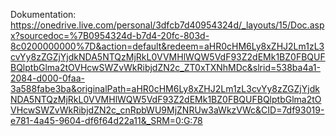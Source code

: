 Dokumentation: <br/>
https://onedrive.live.com/personal/3dfcb7d40954324d/_layouts/15/Doc.aspx?sourcedoc=%7B0954324d-b7d4-20fc-803d-8c0200000000%7D&action=default&redeem=aHR0cHM6Ly8xZHJ2Lm1zL3cvYy8zZGZjYjdkNDA5NTQzMjRkL0VVMHlWQW5VdF93Z2dEMk1BZ0FBQUFBQlptbGlma2tOVHcwSWZvWkRibjdZN2c_ZT0xTXNhMDc&slrid=538ba4a1-2084-d000-0faa-3a588fabe3ba&originalPath=aHR0cHM6Ly8xZHJ2Lm1zL3cvYy8zZGZjYjdkNDA5NTQzMjRkL0VVMHlWQW5VdF93Z2dEMk1BZ0FBQUFBQlptbGlma2tOVHcwSWZvWkRibjdZN2c_cnRpbWU9MjZNRUw3aWkzVWc&CID=7df93019-e781-4a45-9604-df6f64d22a11&_SRM=0:G:78
